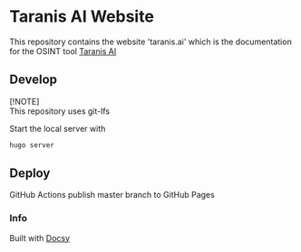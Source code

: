 # Taranis AI Website

This repository contains the website 'taranis.ai' which is the documentation for the OSINT tool [Taranis AI](https://github.com/taranis-ai/taranis-ai)


## Develop

[!NOTE]  
This repository uses git-lfs

Start the local server with

```bash
hugo server
```

## Deploy

GitHub Actions publish master branch to GitHub Pages

### Info

Built with [Docsy](https://github.com/google/docsy)

